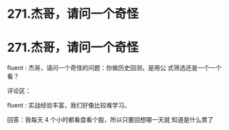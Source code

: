 # 271.杰哥，请问一个奇怪

# 271.杰哥，请问一个奇怪

fluent : 杰哥，请问一个奇怪的问题：你做历史回测，是用公 式筛选还是一个一个看？

评论区：

fluent : 实战经验丰富，我们好像比较难学习。

回答：我每天 4 个小时都看盘看个股，所以只要回想哪一天就 知道是什么票了